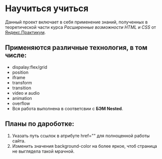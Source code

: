 # Научиться учиться
Данный проект включает в себя применение знаний, полученных в теоретической части курса 
*Расширенные возможности HTML и CSS* от [Яндекс.Практикум](https://practicum.yandex.ru/).

## Применяются различные технология, в том числе: 
- dispalay:flex/grid
- position
- iframe
- transform
- transition
- video и audio
- animation
- overflow  
- Вся работа выполнена в соответсвии с **БЭМ Nested**.

## Планы по дароботке: 
1. Указать путь ссылок в атрибуте href="" для полноценной работы сайта. 
2. Изменить значения background-color на более яркое, чтоб страница не выглядела такой мрачной.


